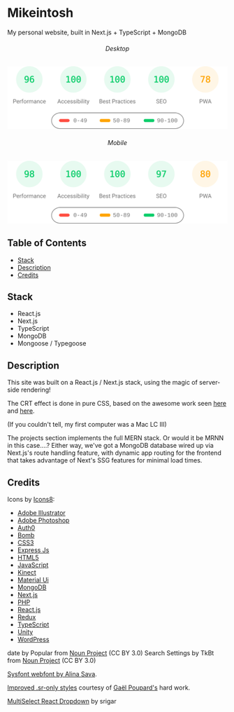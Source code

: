 # Mikeintosh

My personal website, built in Next.js + TypeScript + MongoDB

###### <center>Desktop</center>

![Lighthouse Desktop](lighthouse_results/desktop/pagespeed.svg)

###### <center>Mobile</center>
![Lighthouse Mobile](lighthouse_results/mobile/pagespeed.svg)

## Table of Contents

- [Stack](#stack)
- [Description](#description)
- [Credits](#credits)

## Stack

- React.js
- Next.js
- TypeScript
- MongoDB
- Mongoose / Typegoose

## Description

This site was built on a React.js / Next.js stack, using the magic of server-side rendering!

The CRT effect is done in pure CSS, based on the awesome work seen [here](http://aleclownes.com/2017/02/01/crt-display.html) and [here](https://codepen.io/lbebber/pen/XJRdrV).

(If you couldn't tell, my first computer was a Mac LC III)

The projects section implements the full MERN stack. Or would it be MRNN in this case....? Either way, we've got a MongoDB database wired up via Next.js's route handling feature, with dynamic app routing for the frontend that takes advantage of Next's SSG features for minimal load times.

## Credits

Icons by [Icons8](https://icons8.com):
- [Adobe Illustrator](https://icons8.com/icon/100522/adobe-illustrator)
- [Adobe Photoshop](https://icons8.com/icon/60629/adobe-photoshop)
- [Auth0](https://icons8.com/icon/Sx0c8V3R9jEJ/auth0-the-solution-you-need-for-web%2C-mobile%2C-iot%2C-and-internal-applications.)
- [Bomb](https://icons8.com/icon/80098/explosive)
- [CSS3](https://icons8.com/icon/38272/css3)
- [Express Js](https://icons8.com/icon/kg46nzoJrmTR/express-js)
- [HTML5](https://icons8.com/icon/23028/html-5)
- [JavaScript](https://icons8.com/icon/39854/javascript)
- [Kinect](https://icons8.com/icon/eKiffGnSJhqU/kinect)
- [Material Ui](https://icons8.com/icon/gFw7X5Tbl3ss/material-ui)
- [MongoDB](https://icons8.com/icon/74402/mongodb)
- [Next.js](https://icons8.com/icon/yUdJlcKanVbh/next.js)
- [PHP](https://icons8.com/icon/39856/php-logo)
- [React.js](https://icons8.com/icon/122637/react)
- [Redux](https://icons8.com/icon/A6r5yddU9uA0/redux)
- [TypeScript](https://icons8.com/icon/cHBUT9SmrD2V/typescript)
- [Unity](https://icons8.com/icon/39848/unity)
- [WordPress](https://icons8.com/icon/12510/wordpress)

date by Popular from [Noun Project](https://thenounproject.com/browse/icons/term/date/) (CC BY 3.0)
Search Settings by TkBt from [Noun Project](https://thenounproject.com/browse/icons/term/search-settings/) (CC BY 3.0)

[Sysfont webfont by Alina Sava](https://fontsarena.com/sysfont-by-alina-sava/).

[Improved .sr-only styles](https://gist.github.com/ffoodd/000b59f431e3e64e4ce1a24d5bb36034) courtesy of [Gaël Poupard's](https://gist.github.com/ffoodd) hard work.

[MultiSelect React Dropdown](https://github.com/srigar/multiselect-react-dropdown) by srigar